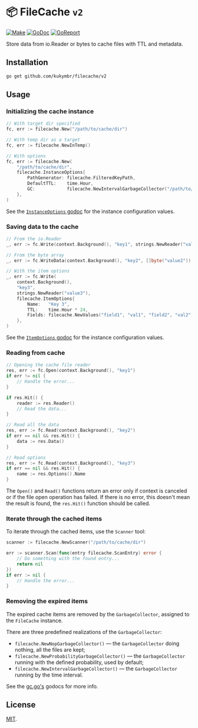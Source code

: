 # 📦 FileCache `v2`

[![Make](https://github.com/kukymbr/filecache/actions/workflows/make.yml/badge.svg)](https://github.com/kukymbr/filecache/actions/workflows/make.yml)
[![GoDoc](https://godoc.org/github.com/kukymbr/filecache/v2?status.svg)](https://godoc.org/github.com/kukymbr/filecache/v2)
[![GoReport](https://goreportcard.com/badge/github.com/kukymbr/filecache/v2)](https://goreportcard.com/report/github.com/kukymbr/filecache/v2)

Store data from io.Reader or bytes to cache files with TTL and metadata.

## Installation

```sh
go get github.com/kukymbr/filecache/v2 
```

## Usage

### Initializing the cache instance

```go
// With target dir specified
fc, err := filecache.New("/path/to/cache/dir")
```

```go
// With temp dir as a target
fc, err := filecache.NewInTemp()
```

```go
// With options
fc, err := filecache.New(
    "/path/to/cache/dir",
    filecache.InstanceOptions{
        PathGenerator: filecache.FilteredKeyPath,
        DefaultTTL:    time.Hour,
        GC:            filecache.NewIntervalGarbageCollector("/path/to/cache/dir", time.Hour),
    },
)
```

See the [`InstanceOptions` godoc](options.go) for the instance configuration values.

### Saving data to the cache

```go
// From the io.Reader
_, err := fc.Write(context.Background(), "key1", strings.NewReader("value1"))
```

```go
// From the byte array
_, err := fc.WriteData(context.Background(), "key2", []byte("value2"))
```

```go
// With the item options
_, err := fc.Write(
    context.Background(), 
    "key3", 
    strings.NewReader("value3"),
    filecache.ItemOptions{
        Name:   "Key 3",
        TTL:    time.Hour * 24,
        Fields: filecache.NewValues("field1", "val1", "field2", "val2"),
    },
)
```

See the [`ItemOptions` godoc](options.go) for the instance configuration values.

### Reading from cache

```go
// Opening the cache file reader
res, err := fc.Open(context.Background(), "key1")
if err != nil { 
    // Handle the error...
}

if res.Hit() {
    reader := res.Reader()
    // Read the data...
}
```

```go
// Read all the data
res, err := fc.Read(context.Background(), "key2")
if err == nil && res.Hit() {
    data := res.Data()
}
```

```go
// Read options
res, err := fc.Read(context.Background(), "key3")
if err == nil && res.Hit() {
    name := res.Options().Name
}
```

The `Open()` and `Read()` functions return an error only if context is canceled
or if the file open operation has failed. 
If there is no error, this doesn't mean the result is found, the `res.Hit()` function should be called. 

### Iterate through the cached items

To iterate through the cached items, use the `Scanner` tool:

```go
scanner := filecache.NewScanner("/path/to/cache/dir")

err := scanner.Scan(func(entry filecache.ScanEntry) error {
    // Do something with the found entry...
    return nil
})
if err := nil {
    // Handle the error...
}
```

### Removing the expired items

The expired cache items are removed by the `GarbageCollector`, assigned to the `FileCache` instance.

There are three predefined realizations of the `GarbageCollector`:

* `filecache.NewNopGarbageCollector()` — the `GarbageCollector` doing nothing, all the files are kept;
* `filecache.NewProbabilityGarbageCollector()` — the `GarbageCollector` running with the defined probability, used by default;
* `filecache.NewIntervalGarbageCollector()` — the `GarbageCollector` running by the time interval.

See the [gc.go's](gc.go) godocs for more info.

## License

[MIT](/LICENSE).